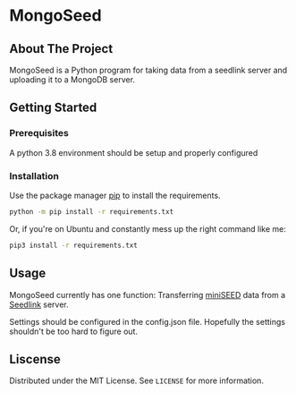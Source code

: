 # MongoSeed

## About The Project

MongoSeed is a Python program for taking data from a seedlink server and uploading it to a MongoDB server.

## Getting Started

### Prerequisites

A python 3.8 environment should be setup and properly configured

### Installation

Use the package manager [pip](https://pip.pypa.io/en/stable/) to install the requirements.

```bash
python -m pip install -r requirements.txt
```

Or, if you're on Ubuntu and constantly mess up the right command like me:

```bash
pip3 install -r requirements.txt
```

## Usage

MongoSeed currently has one function: Transferring [miniSEED](https://ds.iris.edu/ds/nodes/dmc/data/formats/miniseed/) data from a [Seedlink](https://www.seiscomp.de/seiscomp3/doc/jakarta/current/apps/seedlink.html) server.

Settings should be configured in the config.json file. Hopefully the settings shouldn't be too hard to figure out.

## Liscense

Distributed under the MIT License. See ```LICENSE``` for more information.
